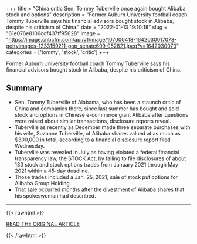 +++
title = "China critic Sen. Tommy Tuberville once again bought Alibaba stock and options"
description = "Former Auburn University football coach Tommy Tuberville says his financial advisors bought stock in Alibaba, despite his criticism of China."
date = "2022-01-13 19:10:18"
slug = "61e076e8106cdf437ff95628"
image = "https://image.cnbcfm.com/api/v1/image/107000418-1642030017073-gettyimages-1233159211-gop_senate699_052821.jpeg?v=1642030070"
categories = ['tommy', 'stock', 'critic']
+++

Former Auburn University football coach Tommy Tuberville says his financial advisors bought stock in Alibaba, despite his criticism of China.

## Summary

- Sen. Tommy Tuberville of Alabama, who has been a staunch critic of China and companies there, since last summer has bought and sold stock and options in Chinese e-commerce giant Alibaba after questions were raised about similar transactions, disclosure reports reveal.
- Tuberville as recently as December made three separate purchases with his wife, Suzanne Tuberville, of Alibaba shares valued at as much as $300,000 in total, according to a financial disclosure report filed Wednesday.
- Tuberville was revealed in July as having violated a federal financial transparency law, the STOCK Act, by failing to file disclosures of about 130 stock and stock options trades from January 2021 through May 2021 within a 45-day deadline.
- Those trades included a Jan. 25, 2021, sale of stock put options for Alibaba Group Holding.
- That sale occurred months after the divestment of Alibaba shares that his spokeswoman had described.

---

{{< rawhtml >}}
  <p class="article-category">
    <a target="_blank" href="https://www.cnbc.com/2022/01/12/china-critic-sen-tommy-tuberville-of-alabama-bought-alibaba-stock.html">READ THE ORIGINAL ARTICLE</a>
  </p>
{{< /rawhtml >}}
